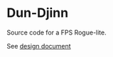 # Dun-Djinn

Source code for a FPS Rogue-lite.

See [design document](https://github.com/calebsmth54/Dun-Djinn/blob/master/Dun'Djinn_GDD.pdf)
